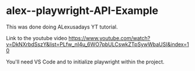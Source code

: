 # alex--playwright-API-Example
This was done doing ALexusadays YT tutorial. 


Link to the youtube video
https://www.youtube.com/watch?v=DkNXrbdSszY&list=PLfw_nI4u_6WO7pbULCswkZTpSywWbaUSI&index=10

You'll need VS Code and to initialize playwright within the project. 
